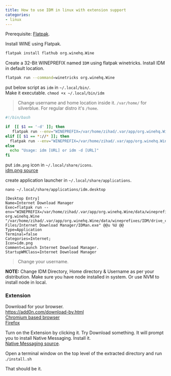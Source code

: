 ```yaml
---
title: How to use IDM in linux with extension support
categories:
- linux
---
```


Prerequisite: [Flatpak](https://flatpak.org/setup/).  

Install WINE using Flatpak.  
```bash
flatpak install flathub org.winehq.Wine
```

Create a 32-Bit WINEPREFIX named `IDM` using flatpak winetricks. Install IDM in default location.  

```bash
flatpak run --command=winetricks org.winehq.Wine
```

put below script as `idm` in `~/.local/bin/`.  
Make it executable. `chmod +x ~/.local/bin/idm`  
> Change username and home location inside it.  `/var/home/` for silverblue. For regular distro it's `/home`.  

```bash
#!/bin/bash

if  [[ $1 == '-d' ]]; then
   flatpak run --env="WINEPREFIX=/var/home/zihad/.var/app/org.winehq.Wine/data/wineprefixes/IDM/" org.winehq.Wine "/var/home/zihad/.var/app/org.winehq.Wine/data/wineprefixes/IDM/drive_c/Program Files/Internet Download Manager/IDMan.exe" /d "$2"
elif [[ $1 == *://* ]]; then
  flatpak run --env="WINEPREFIX=/var/home/zihad/.var/app/org.winehq.Wine/data/wineprefixes/IDM/" org.winehq.Wine "/var/home/zihad/.var/app/org.winehq.Wine/data/wineprefixes/IDM/drive_c/Program Files/Internet Download Manager/IDMan.exe" /d "$1"
else
  echo "Usage: idm [URL] or idm -d [URL]"
fi
```

put `idm.png` icon in `~/.local/share/icons`.  
[idm.png source](https://github.com/tazihad/idm-linux)

create application launcher in `~/.local/share/applications`.

`nano ~/.local/share/applications/idm.desktop`  

```desktop
[Desktop Entry]
Name=Internet Download Manager
Exec=flatpak run --env="WINEPREFIX=/var/home/zihad/.var/app/org.winehq.Wine/data/wineprefixes/IDM/" org.winehq.Wine "/var/home/zihad/.var/app/org.winehq.Wine/data/wineprefixes/IDM/drive_c/Program Files/Internet Download Manager/IDMan.exe" @@u %U @@
Type=Application
Terminal=false
Categories=Internet;
Icon=idm.png
Comment=Launch Internet Download Manager.
StartupWMClass=Internet Download Manager
```  
> Change your username.

**NOTE:** Change IDM Directory, Home directory & Username as per your distribution. Make sure you have node installed in system. Or use NVM to install node in local.


### Extension

Download for your browser.  
https://add0n.com/download-by.html  
[Chromium based browser](https://chrome.google.com/webstore/detail/download-by-idm/lgbipmmmnjifkiiikaffhceflifbmhib)  
[Firefox](https://addons.mozilla.org/en-US/firefox/addon/download-by-idm/)  

Turn on the Extension by clicking it. Try Download something. It will prompt you to install Native Messaging. Install it.  
[Native Messaging source](https://github.com/Emano-Waldeck/native-client/releases/tag/0.1.5).  

Open a terminal window on the top level of the extracted directory and run .`/install.sh`

That should be it.
